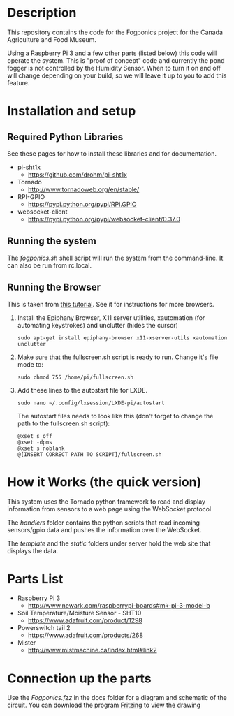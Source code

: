 # Description

This repository contains the code for the Fogponics project for the Canada Agriculture and Food Museum.

Using a Raspberry Pi 3 and a few other parts (listed below) this code will operate the system. This is "proof of concept" code and currently the pond fogger is not controlled by the Humidity Sensor. When to turn it on and off will change depending on your build, so we will leave it up to you to add this feature.

# Installation and setup

## Required Python Libraries

See these pages for how to install these libraries and for documentation.

* pi-sht1x
    * <https://github.com/drohm/pi-sht1x>
* Tornado
    * <http://www.tornadoweb.org/en/stable/>
* RPI-GPIO
    * <https://pypi.python.org/pypi/RPi.GPIO>
* websocket-client
	* <https://pypi.python.org/pypi/websocket-client/0.37.0>
	

## Running the system

The *fogponics.sh* shell script will run the system from the command-line. It can also be run from rc.local.

## Running the Browser

This is taken from [this tutorial](https://github.com/elalemanyo/raspberry-pi-kiosk-screen). See it for instructions for more browsers.

1. Install the Epiphany Browser, X11 server utilities, xautomation (for automating keystrokes) and unclutter (hides the cursor)
	```
	sudo apt-get install epiphany-browser x11-xserver-utils xautomation unclutter
	```

2. Make sure that the fullscreen.sh script is ready to run. Change it's file mode to:
	```
	sudo chmod 755 /home/pi/fullscreen.sh
	```

6. Add these lines to the autostart file for LXDE.
	```
	sudo nano ~/.config/lxsession/LXDE-pi/autostart
	```

	The autostart files needs to look like this (don't forget to change the path to the fullscreen.sh script):
	```
	@xset s off
	@xset -dpms
	@xset s noblank
	@[INSERT CORRECT PATH TO SCRIPT]/fullscreen.sh
	```

# How it Works (the quick version)

This system uses the Tornado python framework to read and display information from sensors to a web page using the WebSocket protocol

The *handlers* folder contains the python scripts that read incoming sensors/gpio data and pushes the information over the WebSocket.

The *template* and the *static* folders under server hold the web site that displays the data.

# Parts List

* Raspberry Pi 3
    * <http://www.newark.com/raspberrypi-boards#mk-pi-3-model-b>
* Soil Temperature/Moisture Sensor - SHT10
    * <https://www.adafruit.com/product/1298>
* Powerswitch tail 2
    * <https://www.adafruit.com/products/268>
* Mister
    * <http://www.mistmachine.ca/index.html#link2>

# Connection up the parts

Use the *Fogponics.fzz* in the docs folder for a diagram and schematic of the circuit. You can download the program [Fritzing](http://fritzing.org/home/) to view the drawing
